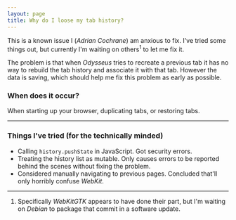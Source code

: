 ```yaml
---
layout: page
title: Why do I loose my tab history?
---
```


This is a known issue I (<i>Adrian Cochrane</i>) am anxious to fix. I've tried some things out, but currently I'm waiting on others<sup title="Specifically WebKitGTK appears to have done their part, but I'm waiting on Debian to package that commit in a software update.">1</sup> to let me fix it.

The problem is that when <i>Odysseus</i> tries to recreate a previous tab it has no way to rebuild the tab history and associate it with that tab. However the data is saving, which should help me fix this problem as early as possible. 


### When does it occur?

When starting up your browser, duplicating tabs, or restoring tabs. 

---

### Things I've tried (for the technically minded)

* Calling <code>history.pushState</code> in JavaScript. Got security errors.
* Treating the history list as mutable. Only causes errors to be reported behind the scenes without fixing the problem. 
* Considered manually navigating to previous pages. Concluded that'll only horribly confuse <i>WebKit</i>. 

---

1. Specifically <i>WebKitGTK</i> appears to have done their part, but I'm waiting on <i>Debian</i> to package that commit in a software update.
